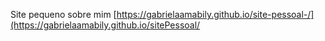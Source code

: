 Site pequeno sobre mim
[https://gabrielaamabily.github.io/site-pessoal-/](https://gabrielaamabily.github.io/sitePessoal/
